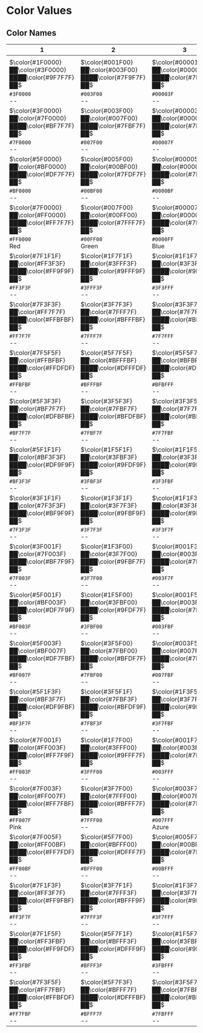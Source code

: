 # Color Values

## Color Names

|1                                                      |2                                                      |3                                                      |4                                                      |5                                                      |6|
|-------------------------------------------------------|-------------------------------------------------------|-------------------------------------------------------|-------------------------------------------------------|-------------------------------------------------------|--|
|                                                       |                                                       |                                                       |                                                       |                                                       | |
|$\color{#1F0000}██\color{#3F0000}████\color{#9F7F7F}██$|$\color{#001F00}██\color{#003F00}████\color{#7F9F7F}██$|$\color{#00001F}██\color{#00003F}████\color{#7F7F9F}██$|$\color{#1F1F00}██\color{#3F3F00}████\color{#9F9F7F}██$|$\color{#1F001F}██\color{#3F003F}████\color{#9F7F9F}██$|$\color{#001F1F}██\color{#003F3F}████\color{#7F9F9F}██$|
|`#3F0000`<br/>--                                       |`#003F00`<br/>--                                       |`#00003F`<br/>--                                       |`#3F3F00`<br/>--                                       |`#3F003F`<br/>--                                       |`#003F3F`<br/>--|
|$\color{#3F0000}██\color{#7F0000}████\color{#BF7F7F}██$|$\color{#003F00}██\color{#007F00}████\color{#7FBF7F}██$|$\color{#00003F}██\color{#00007F}████\color{#7F7FBF}██$|$\color{#3F3F00}██\color{#7F7F00}████\color{#BFBF7F}██$|$\color{#3F003F}██\color{#7F007F}████\color{#BF7FBF}██$|$\color{#003F3F}██\color{#007F7F}████\color{#7FBFBF}██$|
|`#7F0000`<br/>--                                       |`#007F00`<br/>--                                       |`#00007F`<br/>--                                       |`#7F7F00`<br/>--                                       |`#7F007F`<br/>--                                       |`#007F7F`<br/>--|
|$\color{#5F0000}██\color{#BF0000}████\color{#DF7F7F}██$|$\color{#005F00}██\color{#00BF00}████\color{#7FDF7F}██$|$\color{#00005F}██\color{#0000BF}████\color{#7F7FDF}██$|$\color{#5F5F00}██\color{#BFBF00}████\color{#DFDF7F}██$|$\color{#5F007F}██\color{#BF00BF}████\color{#DF7FDF}██$|$\color{#005F5F}██\color{#00BFBF}████\color{#7FDFDF}██$|
|`#BF0000`<br/>--                                       |`#00BF00`<br/>--                                       |`#0000BF`<br/>--                                       |`#BFBF00`<br/>--                                       |`#BF00BF`<br/>--                                       |`#00BFBF`<br/>--|
|$\color{#7F0000}██\color{#FF0000}████\color{#FF7F7F}██$|$\color{#007F00}██\color{#00FF00}████\color{#7FFF7F}██$|$\color{#00007F}██\color{#0000FF}████\color{#7F7FFF}██$|$\color{#7F7F00}██\color{#FFFF00}████\color{#FFFF7F}██$|$\color{#7F007F}██\color{#FF00FF}████\color{#FF7FFF}██$|$\color{#007F7F}██\color{#00FFFF}████\color{#7FFFFF}██$|
|`#FF0000`<br/>Red                                      |`#00FF00`<br/>Green                                    |`#0000FF`<br/>Blue                                     |`#FFFF00`<br/>Yellow                                   |`#FF00FF`<br/>Magenta                                  |`#00FFFF`<br/>Cyan|
|$\color{#7F1F1F}██\color{#FF3F3F}████\color{#FF9F9F}██$|$\color{#1F7F1F}██\color{#3FFF3F}████\color{#9FFF9F}██$|$\color{#1F1F7F}██\color{#3F3FFF}████\color{#9F9FFF}██$|$\color{#7F7F1F}██\color{#FFFF3F}████\color{#FFFF9F}██$|$\color{#7F1F7F}██\color{#FF3FFF}████\color{#FF9FFF}██$|$\color{#1F7F7F}██\color{#3FFFFF}████\color{#9FFFFF}██$|
|`#FF3F3F`<br/>--                                       |`#3FFF3F`<br/>--                                       |`#3F3FFF`<br/>--                                       |`#FFFF3F`<br/>--                                       |`#FF3FFF`<br/>--                                       |`#3FFFFF`<br/>--|
|$\color{#7F3F3F}██\color{#FF7F7F}████\color{#FFBFBF}██$|$\color{#3F7F3F}██\color{#7FFF7F}████\color{#BFFFBF}██$|$\color{#3F3F7F}██\color{#7F7FFF}████\color{#BFBFFF}██$|$\color{#7F7F3F}██\color{#FFFF7F}████\color{#FFFFBF}██$|$\color{#7F3F7F}██\color{#FF7FFF}████\color{#FFBFFF}██$|$\color{#3F7F7F}██\color{#7FFFFF}████\color{#BFFFFF}██$|
|`#FF7F7F`<br/>--                                       |`#7FFF7F`<br/>--                                       |`#7F7FFF`<br/>--                                       |`#FFFF7F`<br/>--                                       |`#FF7FFF`<br/>--                                       |`#7FFFFF`<br/>--|
|$\color{#7F5F5F}██\color{#FFBFBF}████\color{#FFDFDF}██$|$\color{#5F7F5F}██\color{#BFFFBF}████\color{#DFFFDF}██$|$\color{#5F5F7F}██\color{#BFBFFF}████\color{#DFDFFF}██$|$\color{#7F7F5F}██\color{#FFFFBF}████\color{#FFFFDF}██$|$\color{#7F5F7F}██\color{#FFBFFF}████\color{#FFDFFF}██$|$\color{#5F7F7F}██\color{#BFFFFF}████\color{#DFFFFF}██$|
|`#FFBFBF`<br/>--                                       |`#BFFFBF`<br/>--                                       |`#BFBFFF`<br/>--                                       |`#FFFFBF`<br/>--                                       |`#FFBFFF`<br/>--                                       |`#BFFFFF`<br/>--|
|$\color{#5F3F3F}██\color{#BF7F7F}████\color{#DFBFBF}██$|$\color{#3F5F3F}██\color{#7FBF7F}████\color{#BFDFBF}██$|$\color{#3F3F5F}██\color{#7F7FBF}████\color{#BFBFDF}██$|$\color{#5F5F3F}██\color{#BFBF7F}████\color{#DFDFBF}██$|$\color{#5F3F5F}██\color{#BF7FBF}████\color{#DFBFDF}██$|$\color{#3F5F5F}██\color{#7FBFBF}████\color{#BFDFDF}██$|
|`#BF7F7F`<br/>--                                       |`#7FBF7F`<br/>--                                       |`#7F7FBF`<br/>--                                       |`#BFBF7F`<br/>--                                       |`#BF7FBF`<br/>--                                       |`#7FBFBF`<br/>--|
|$\color{#5F1F1F}██\color{#BF3F3F}████\color{#DF9F9F}██$|$\color{#1F5F1F}██\color{#3FBF3F}████\color{#9FDF9F}██$|$\color{#1F1F5F}██\color{#3F3FBF}████\color{#9F9FDF}██$|$\color{#5F5F1F}██\color{#BFBF3F}████\color{#DFDF9F}██$|$\color{#5F1F5F}██\color{#BF3FBF}████\color{#DF9FDF}██$|$\color{#1F5F5F}██\color{#3FBFBF}████\color{#9FDFDF}██$|
|`#BF3F3F`<br/>--                                       |`#3FBF3F`<br/>--                                       |`#3F3FBF`<br/>--                                       |`#BFBF3F`<br/>--                                       |`#BF3FBF`<br/>--                                       |`#3FBFBF`<br/>--|
|$\color{#3F1F1F}██\color{#7F3F3F}████\color{#BF9F9F}██$|$\color{#1F3F1F}██\color{#3F7F3F}████\color{#9FBF9F}██$|$\color{#1F1F3F}██\color{#3F3F7F}████\color{#9F9FBF}██$|$\color{#3F3F1F}██\color{#7F7F3F}████\color{#BFBF9F}██$|$\color{#3F1F3F}██\color{#7F3F7F}████\color{#BF9FBF}██$|$\color{#1F3F3F}██\color{#3F7F7F}████\color{#9FBFBF}██$|
|`#7F3F3F`<br/>--                                       |`#3F7F3F`<br/>--                                       |`#3F3F7F`<br/>--                                       |`#7F7F3F`<br/>--                                       |`#7F3F7F`<br/>--                                       |`#3F7F7F`<br/>--|
|$\color{#3F001F}██\color{#7F003F}████\color{#BF7F9F}██$|$\color{#1F3F00}██\color{#3F7F00}████\color{#9FBF7F}██$|$\color{#001F3F}██\color{#003F7F}████\color{#7F9FBF}██$|$\color{#3F1F00}██\color{#7F3F00}████\color{#BF9F7F}██$|$\color{#1F003F}██\color{#3F007F}████\color{#9F7FBF}██$|$\color{#003F1F}██\color{#007F3F}████\color{#7FBF9F}██$|
|`#7F003F`<br/>--                                       |`#3F7F00`<br/>--                                       |`#003F7F`<br/>--                                       |`#7F3F00`<br/>--                                       |`#3F007F`<br/>--                                       |`#007F3F`<br/>--|
|$\color{#5F001F}██\color{#BF003F}████\color{#DF7F9F}██$|$\color{#1F5F00}██\color{#3FBF00}████\color{#9FDF7F}██$|$\color{#001F5F}██\color{#003FBF}████\color{#7F9FDF}██$|$\color{#5F1F00}██\color{#BF3F00}████\color{#DF9F7F}██$|$\color{#1F005F}██\color{#3F00BF}████\color{#9F7FDF}██$|$\color{#005F1F}██\color{#00BF3F}████\color{#7FDF9F}██$|
|`#BF003F`<br/>--                                       |`#3FBF00`<br/>--                                       |`#003FBF`<br/>--                                       |`#BF3F00`<br/>--                                       |`#3F00BF`<br/>--                                       |`#00BF3F`<br/>--|
|$\color{#5F003F}██\color{#BF007F}████\color{#DF7FBF}██$|$\color{#3F5F00}██\color{#7FBF00}████\color{#BFDF7F}██$|$\color{#003F5F}██\color{#007FBF}████\color{#7FBFDF}██$|$\color{#5F3F00}██\color{#BF7F00}████\color{#DFBF7F}██$|$\color{#3F005F}██\color{#7F00BF}████\color{#BF7FDF}██$|$\color{#005F3F}██\color{#00BF7F}████\color{#7FDFBF}██$|
|`#BF007F`<br/>--                                       |`#7FBF00`<br/>--                                       |`#007FBF`<br/>--                                       |`#BF7F00`<br/>--                                       |`#7F00BF`<br/>--                                       |`#00BF7F`<br/>--|
|$\color{#5F1F3F}██\color{#BF3F7F}████\color{#DF9FBF}██$|$\color{#3F5F1F}██\color{#7FBF3F}████\color{#BFDF9F}██$|$\color{#1F3F5F}██\color{#3F7FBF}████\color{#9FBFDF}██$|$\color{#5F3F1F}██\color{#BF7F3F}████\color{#DFBF9F}██$|$\color{#3F1F5F}██\color{#7F3FBF}████\color{#BF9FDF}██$|$\color{#1F5F3F}██\color{#3FBF7F}████\color{#9FDFBF}██$|
|`#BF3F7F`<br/>--                                       |`#7FBF3F`<br/>--                                       |`#3F7FBF`<br/>--                                       |`#BF7F3F`<br/>Brown                                    |`#7F3FBF`<br/>--                                       |`#3FBF7F`<br/>--|
|$\color{#7F001F}██\color{#FF003F}████\color{#FF7F9F}██$|$\color{#1F7F00}██\color{#3FFF00}████\color{#9FFF7F}██$|$\color{#001F7F}██\color{#003FFF}████\color{#7F9FFF}██$|$\color{#7F1F00}██\color{#FF3F00}████\color{#FF9F7F}██$|$\color{#1F007F}██\color{#3F00FF}████\color{#9F7FFF}██$|$\color{#007F1F}██\color{#00FF3F}████\color{#7FFF9F}██$|
|`#FF003F`<br/>--                                       |`#3FFF00`<br/>--                                       |`#003FFF`<br/>--                                       |`#FF3F00`<br/>--                                       |`#3F00FF`<br/>--                                       |`#00FF3F`<br/>--|
|$\color{#7F003F}██\color{#FF007F}████\color{#FF7FBF}██$|$\color{#3F7F00}██\color{#7FFF00}████\color{#BFFF7F}██$|$\color{#003F7F}██\color{#007FFF}████\color{#7FBFFF}██$|$\color{#7F3F00}██\color{#FF7F00}████\color{#FFBF7F}██$|$\color{#3F007F}██\color{#7F00FF}████\color{#BF7FFF}██$|$\color{#007F3F}██\color{#00FF7F}████\color{#7FFFBF}██$|
|`#FF007F`<br/>Pink                                     |`#7FFF00`<br/>--                                       |`#007FFF`<br/>Azure                                    |`#FF7F00`<br/>Orange                                   |`#7F00FF`<br/>Violet                                   |`#00FF7F`<br/>--|
|$\color{#7F005F}██\color{#FF00BF}████\color{#FF7FDF}██$|$\color{#5F7F00}██\color{#BFFF00}████\color{#DFFF7F}██$|$\color{#005F7F}██\color{#00BFFF}████\color{#7FDFFF}██$|$\color{#7F5F00}██\color{#FFBF00}████\color{#FFDF7F}██$|$\color{#5F007F}██\color{#BF00FF}████\color{#DF7FFF}██$|$\color{#007F5F}██\color{#00FFBF}████\color{#7FFFDF}██$|
|`#FF00BF`<br/>--                                       |`#BFFF00`<br/>--                                       |`#00BFFF`<br/>--                                       |`#FFBF00`<br/>--                                       |`#BF00FF`<br/>--                                       |`#00FFBF`<br/>--|
|$\color{#7F1F3F}██\color{#FF3F7F}████\color{#FF9FBF}██$|$\color{#3F7F1F}██\color{#7FFF3F}████\color{#BFFF9F}██$|$\color{#1F3F7F}██\color{#3F7FFF}████\color{#9FBFFF}██$|$\color{#7F3F1F}██\color{#FF7F3F}████\color{#FFBF9F}██$|$\color{#3F1F7F}██\color{#7F3FFF}████\color{#BF9FFF}██$|$\color{#1F7F3F}██\color{#3FFF7F}████\color{#9FFFBF}██$|
|`#FF3F7F`<br/>--                                       |`#7FFF3F`<br/>--                                       |`#3F7FFF`<br/>--                                       |`#FF7F3F`<br/>--                                       |`#7F3FFF`<br/>--                                       |`#3FFF7F`<br/>--|
|$\color{#7F1F5F}██\color{#FF3FBF}████\color{#FF9FDF}██$|$\color{#5F7F1F}██\color{#BFFF3F}████\color{#DFFF9F}██$|$\color{#1F5F7F}██\color{#3FBFFF}████\color{#9FDFFF}██$|$\color{#7F5F1F}██\color{#FFBF3F}████\color{#FFDF9F}██$|$\color{#5F1F7F}██\color{#BF3FFF}████\color{#DF9FFF}██$|$\color{#1F7F5F}██\color{#3FFFBF}████\color{#9FFFDF}██$|
|`#FF3FBF`<br/>--                                       |`#BFFF3F`<br/>--                                       |`#3FBFFF`<br/>--                                       |`#FFBF3F`<br/>--                                       |`#BF3FFF`<br/>--                                       |`#3FFFBF`<br/>--|
|$\color{#7F3F5F}██\color{#FF7FBF}████\color{#FFBFDF}██$|$\color{#5F7F3F}██\color{#BFFF7F}████\color{#DFFFBF}██$|$\color{#3F5F7F}██\color{#7FBFFF}████\color{#BFDFFF}██$|$\color{#7F5F3F}██\color{#FFBF7F}████\color{#FFDFBF}██$|$\color{#5F3F7F}██\color{#BF7FFF}████\color{#DFBFFF}██$|$\color{#3F7F5F}██\color{#7FFFBF}████\color{#BFFFDF}██$|
|`#FF7FBF`<br/>--                                       |`#BFFF7F`<br/>--                                       |`#7FBFFF`<br/>--                                       |`#FFBF7F`<br/>--                                       |`#BF7FFF`<br/>--                                       |`#7FFFBF`<br/>--|

